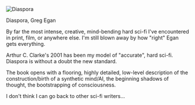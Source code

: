 <img src="../../public/images/book_covers/diaspora.jpg" id="cover" alt="Diaspora"/>
<p id="title">Diaspora, Greg Egan</p>

By far the most intense, creative, mind-bending hard sci-fi I've encountered in print, film, or anywhere else. 
I'm still blown away by how "right" Egan gets everything.

Arthur C. Clarke's 2001 has been my model of "accurate", hard sci-fi.
Diaspora is without a doubt the new standard.

The book opens with a flooring, highly detailed, low-level description of the construction/birth of a synthetic mind/AI, the beginning shadows of thought, the bootstrapping of consciousness.

I don't think I can go back to other sci-fi writers...
